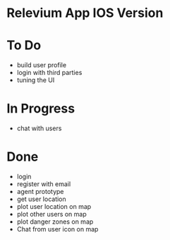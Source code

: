 # Relevium App IOS Version

# To Do

* build user profile
* login with third parties
* tuning the UI

# In Progress

* chat with users

# Done

* login
* register with email
* agent prototype
* get user location
* plot user location on map
* plot other users on map
* plot danger zones on map
* Chat from user icon on map
